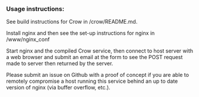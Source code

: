 ### Usage instructions:

See build instructions for Crow in /crow/README.md.

Install nginx and then see the set-up instructions for nginx in /www/nginx_conf

Start nginx and the compiled Crow service, then connect to host server with a web browser and submit an email at the form to see the POST request made to server then returned by the server.

Please submit an issue on Github with a proof of concept if you are able to remotely compromise a host running this service behind an up to date version of nginx (via buffer overflow, etc.).
